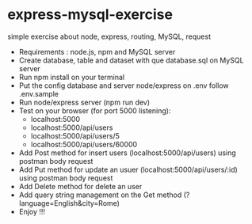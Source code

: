 # express-mysql-exercise
simple exercise about node, express, routing, MySQL, request

<ul>
<li>Requirements : node.js, npm and MySQL server
<li>Create database, table and dataset with que database.sql on MySQL server</li>
<li>Run npm install on your terminal</li>
<li>Put the config database and server node/express on .env follow .env.sample</li>
<li>Run node/express server (npm run dev)</li>
<li>Test on your browser (for port 5000 listening): 
  <ul>
    <li>localhost:5000</li>
    <li>localhost:5000/api/users</li>
    <li>localhost:5000/api/users/5</li>
    <li>localhost:5000/api/users/60000</li>
  </ul>
</li>
<li>Add Post method for insert users (localhost:5000/api/users) using postman body request</li>
<li>Add Put method for update an usuer (localhost:5000/api/users/:id) using postman body request</i>
<li>Add Delete method for delete an user</li>
<li>Add query string management on the Get method (?language=English&city=Rome)</li>
<li>Enjoy !!!</li>
</ul>
